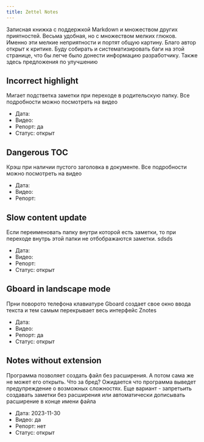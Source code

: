 ```yaml
---
title: Zettel Notes
---
```


Записная книжка с поддержкой Markdown и множеством других приятностей. Весьма удобная, но с множеством мелких глюков. Именно эти мелкие неприятности и портят общую картину. Благо автор открыт к критике. Буду собирать и систематизировать баги на этой странице, что бы легче было донести информацию разработчику. Также здесь предложения по улучшению

## Incorrect highlight
Мигает подстветка заметки при переходе в родительскую папку. Все подробности можно посмотреть на видео  
- Дата: 
- Видео:  
- Репорт: да
- Статус: открыт


## Dangerous TOC
Крэш при наличии пустого заголовка в документе. Все подробности можно посмотреть на видео  
- Дата:  
- Видео:  
- Репорт:  

## Slow content update
Если переименовать папку внутри которой есть заметки, то при переходе внутрь этой папки не отбображаются заметки.
sdsds
- Дата:  
- Видео:  
- Репорт:  
- Статус: открыт


## Gboard in landscape mode
Прни поворото телефона клавиатуре Gboard создает свое окно ввода текста и тем самым перекрывает весь интерфейс Znotes
- Дата:  
- Видео:  
- Репорт: да
- Статус: открыт

## Notes without extension
Программа позволяет создать файл без расширения. А потом сама же не может его открыть. Что за бред? Ожидается что программа выведет предупреждение о возможных сложностях. Еще вариант - запретьить создавать заметки без расширения или автоматически дописывать расширение в конце имени файла
- Дата:  2023-11-30
- Видео: да
- Репорт: нет
- Статус: открыт
